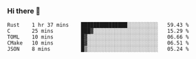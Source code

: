 ### Hi there 👋

<!--
**WShiBin/WShiBin** is a ✨ _special_ ✨ repository because its `README.md` (this file) appears on your GitHub profile.

Here are some ideas to get you started:

- 🔭 I’m currently working on ...
- 🌱 I’m currently learning ...
- 👯 I’m looking to collaborate on ...
- 🤔 I’m looking for help with ...
- 💬 Ask me about ...
- 📫 How to reach me: ...
- 😄 Pronouns: ...
- ⚡ Fun fact: ...
-->

<!--START_SECTION:waka-->
```text
Rust    1 hr 37 mins    ███████████████░░░░░░░░░░   59.43 % 
C       25 mins         ███▓░░░░░░░░░░░░░░░░░░░░░   15.29 % 
TOML    10 mins         █▓░░░░░░░░░░░░░░░░░░░░░░░   06.66 % 
CMake   10 mins         █▓░░░░░░░░░░░░░░░░░░░░░░░   06.51 % 
JSON    8 mins          █▒░░░░░░░░░░░░░░░░░░░░░░░   05.24 % 
```
<!--END_SECTION:waka-->
